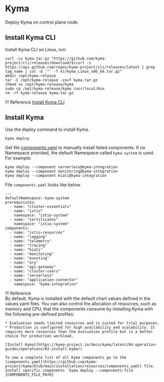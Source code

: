# Kyma

Deploy Kyma on control plane node.

## Install Kyma CLI

Install Kyma CLI on Linux, run:
```
curl -Lo kyma.tar.gz "https://github.com/kyma-project/cli/releases/download/$(curl -s https://api.github.com/repos/kyma-project/cli/releases/latest | grep tag_name | cut -d '"' -f 4)/kyma_Linux_x86_64.tar.gz"
mkdir /opt/kyma-release
tar -C /opt/kyma-release -zxvf kyma.tar.gz
chmod +x /opt/kyma-release/kyma
sudo cp /opt/kyma-release/kyma /usr/local/bin
rm -rf kyma-release kyma.tar.gz
```

!!! Reference
    [Install Kyma CLI](https://kyma-project.io/docs/kyma/latest/04-operation-guides/operations/01-install-kyma-CLI/)


## Install Kyma

Use the deploy command to install Kyma.
```
kyma deploy
```

Get file [components.yaml](https://github.com/kyma-project/kyma/blob/main/installation/resources/components.yaml) to manually install failed components. If no Namespace provided, the default Namespace called `kyma-system` is used. 
For example:
```
kyma deploy --component serverless@kyma-integration
kyma deploy --component monitoring@kyma-integration
kyma deploy --component kiali@kyma-integration
```

File `components.yaml` looks like below.
```
---
defaultNamespace: kyma-system
prerequisites:
  - name: "cluster-essentials"
  - name: "istio"
    namespace: "istio-system"
  - name: "certificates"
    namespace: "istio-system"
components:
  - name: "istio-resources"
  - name: "logging"
  - name: "telemetry"
  - name: "tracing"
  - name: "kiali"
  - name: "monitoring"
  - name: "eventing"
  - name: "ory"
  - name: "api-gateway"
  - name: "cluster-users"
  - name: "serverless"
  - name: "application-connector"
    namespace: "kyma-integration"
```

!!! Reference    
    By default, Kyma is installed with the default chart values defined in the values.yaml files. You can also control the allocation of resources, such as memory and CPU, that the components consume by installing Kyma with the following pre-defined profiles:
    
    * Evaluation needs limited resources and is suited for trial purposes.
    * Production is configured for high availability and scalability. It requires more resources than the evaluation profile but is a better choice for production workload.

    [Install Kyma](https://kyma-project.io/docs/kyma/latest/04-operation-guides/operations/02-install-kyma/)

    To see a complete list of all Kyma components go to the [components.yaml](https://github.com/kyma-project/kyma/blob/main/installation/resources/components.yaml) file. Install specific components `kyma deploy --components-file {COMPONENTS_FILE_PATH}`




















